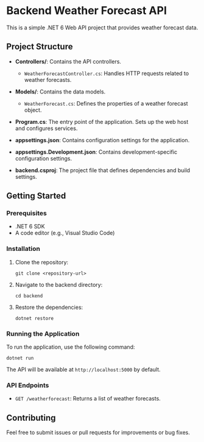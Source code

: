 # Backend Weather Forecast API

This is a simple .NET 6 Web API project that provides weather forecast data.

## Project Structure

- **Controllers/**: Contains the API controllers.
  - `WeatherForecastController.cs`: Handles HTTP requests related to weather forecasts.
  
- **Models/**: Contains the data models.
  - `WeatherForecast.cs`: Defines the properties of a weather forecast object.

- **Program.cs**: The entry point of the application. Sets up the web host and configures services.

- **appsettings.json**: Contains configuration settings for the application.

- **appsettings.Development.json**: Contains development-specific configuration settings.

- **backend.csproj**: The project file that defines dependencies and build settings.

## Getting Started

### Prerequisites

- .NET 6 SDK
- A code editor (e.g., Visual Studio Code)

### Installation

1. Clone the repository:
   ```
   git clone <repository-url>
   ```

2. Navigate to the backend directory:
   ```
   cd backend
   ```

3. Restore the dependencies:
   ```
   dotnet restore
   ```

### Running the Application

To run the application, use the following command:
```
dotnet run
```

The API will be available at `http://localhost:5000` by default.

### API Endpoints

- `GET /weatherforecast`: Returns a list of weather forecasts.

## Contributing

Feel free to submit issues or pull requests for improvements or bug fixes.